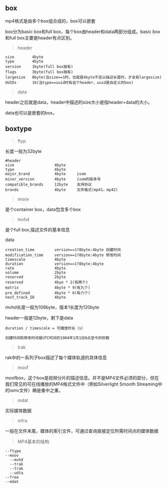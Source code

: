 


## box

mp4格式是由多个box组合成的，box可以嵌套

box分为basic box和full box，每个box由header和data两部分组成。basic box和full box主要是header有点区别。

>header

```http
size        4byte
type        4byte
version     1byte(full box独有)
flags       3byte(full box独有)
largesize   8byte(当size==1时，也就是4byte不足以描述长度时，才会有largesize)
UUIDs       16(当type==uuid时有这个header，uuid是自定义的box)

```
>data

header之后就是data，header中描述的size大小是指header+data的大小。

data也可以是嵌套的box。

## boxtype
>ftyp

长度一般为32byte

```
#header
size                  4byte
type                  4byte
major_brand           4byte     isom
minor_version         4byte     isom的版本号
compatible_brands     12byte    支持协议
brands                4byte     文件格式(mp41，mp42)
```
>moov

是个container box，data包含多个box


>mvhd

是个full box,描述文件的基本信息

data
```
creation_time         version==1?8byte:4byte 创建时间
modification_time     version==1?8byte:4byte 修改时间
timescale             4byte
duration              version==1?8byte:4byte
rate                  4byte
volume                2byte
reserved              2byte
reserved              4bye * 2(有两个)
matrix                4byte * 9(有九个)
pre_defined           4byte * 6(有六个)
next_track_ID         4byte
```

mvhd长度一般为108byte，版本1长度为120byte

header一般是12byte，剩下是data

`duration / timescale = 可播放时长（s）`

`创建时间和修改时间是UTC时间的1904年1月1日0点至今的秒数`
>trak

rak中的一系列子box描述了每个媒体轨道的具体信息

>moof

moofbox，这个box是视频分片的描述信息。并不是MP4文件必须的部分，但在我们常见的可在线播放的MP4格式文件中（例如Silverlight Smooth Streaming中的ismv文件）确是重中之重。

>mdat

实际媒体数据

>mfra

一般在文件末尾，媒体的索引文件，可通过查询直接定位所需时间点的媒体数据

>MP4基本的结构
```
--ftype
--moov
  --mvhd
  --trak
  --trak
  --udta
--free
--mdat
```